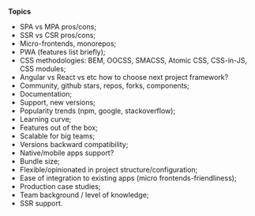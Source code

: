 **Topics**
* SPA vs MPA pros/cons;
* SSR vs CSR pros/cons;
* Micro-frontends, monorepos;
* PWA (features list briefly);
* CSS methodologies: BEM, OOCSS, SMACSS, Atomic CSS, CSS-in-JS, CSS modules;
* Angular vs React vs etc how to choose next project framework?
* Community, github stars, repos, forks, components;
* Documentation;
* Support, new versions;
* Popularity trends (npm, google, stackoverflow);
* Learning curve;
* Features out of the box;
* Scalable for big teams;
* Versions backward compatibility;
* Native/mobile apps support?
* Bundle size;
* Flexible/opinionated in project structure/configuration;
* Ease of integration to existing apps (micro frontends-friendliness);
* Production case studies;
* Team background / level of knowledge;
* SSR support.